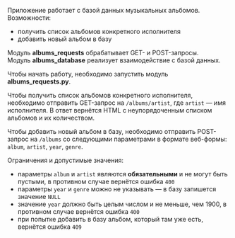 Приложение работает с базой данных музыкальных альбомов.  
Возможности:
* получить список альбомов конкретного исполнителя
* добавить новый альбом в базу

Модуль **albums_requests** обрабатывает GET- и POST-запросы.  
Модуль **albums_database** реализует взаимодействие с базой данных.  

Чтобы начать работу, необходимо запустить модуль **albums_requests.py**.

Чтобы получить список альбомов конкретного исполнителя, необходимо отправить GET-запрос на `/albums/artist`, где `artist` — имя исполнителя. В ответ вернётся HTML с неупорядоченным списком альбомов и их количеством. 

Чтобы добавить новый альбом в базу, необходимо отправить POST-запрос на `/albums` со следующими параметрами в формате веб-формы: `album`, `artist`, `year`, `genre`. 

Ограничения и допустимые значения:
 * параметры `album` и `artist` являются **обязательными** и не могут быть пустыми, в противном случае вернётся ошибка `400`
 * параметры `year` и `genre` можно не указывать — в базу запишется значение `NULL`
 * значение `year` должно быть целым числом и не меньше, чем 1900, в противном случае вернётся ошибка `400`
 * при попытке добавить в базу альбом, который там уже есть, вернётся ошибка `409`
